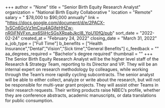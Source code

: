 +++
author = "None"
title = "Senior Birth Equity Research Analyst"
organization = "National Birth Equity Collaborative "
location = "Remote"
salary = " $78,000 to $90,000 annually"
link = "https://docs.google.com/document/d/e/2PACX-1vSCn6GcVz1mCxu4AGjfeHHZw-nR0iFNVFxn_px6SliHcSGsXRpabJkcI8_YpU10fQ/pub"
sort_date = "2022-02-24"
created_at = "February 24, 2022"
closing_date = "March 31, 2022"
a_job_type = ["Full Time"]
b_benefits = ["Health Insurance","Dental","Vision","Sick time","General Benefits"]
c_feedback = ""
aa_degrees_required = "Bachelor's degree required"
thumbnail = ""
+++
The Senior Birth Equity Research Analyst will be the higher level staff of the Research & Strategy Team, reporting to its Director and VP. They will be an internal expert on research methodology by colleagues, while working through the Team’s more rapidly cycling subcontracts. The senior analyst will be able to either collect, analyze or write about the research, but will not be responsible for multi-year grant projects.  They will assist other Teams in their research requests. Their writing products raise NBEC’s profile, whether they are conference abstracts, academic manuscripts, or data translations for public consumption.  